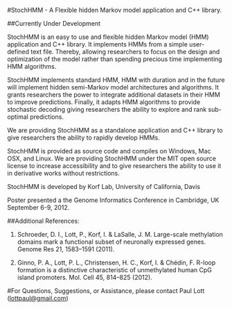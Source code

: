 #StochHMM - A Flexible hidden Markov model application and C++ library.

##Currently Under Development

StochHMM is an easy to use and flexible hidden Markov model (HMM) application and C++ library. It implements HMMs from a simple user-defined text file. Thereby, allowing researchers to focus on the design and optimization of the model rather than spending precious time implementing HMM algorithms. 

StochHMM implements standard HMM, HMM with duration and in the future will implement hidden semi-Markov model architectures and algorithms. It grants researchers the power to integrate additional datasets in their HMM to improve predictions. Finally, it adapts HMM algorithms to provide stochastic decoding giving researchers the ability to explore and rank sub-optimal predictions.

We are providing StochHMM as a standalone application and C++ library to give researchers the ability to rapidly develop HMMs.

StochHMM is provided as source code and compiles on Windows, Mac OSX, and Linux. We are providing StochHMM under the MIT open source license to increase accessibility and to give researchers the ability to use it in derivative works without restrictions.

StochHMM is developed by Korf Lab, University of California, Davis

Poster presented a the Genome Informatics Conference in Cambridge, UK  September 6-9, 2012.

##Additional References:

1.  Schroeder, D. I., Lott, P., Korf, I. & LaSalle, J. M. Large-scale methylation domains mark a functional subset of neuronally expressed genes. Genome Res 21, 1583–1591 (2011).

2.	Ginno, P. A., Lott, P. L., Christensen, H. C., Korf, I. & Chédin, F. R-loop formation is a distinctive characteristic of unmethylated human CpG island promoters. Mol. Cell 45, 814–825 (2012).

#For Questions, Suggestions, or Assistance, please contact Paul Lott (lottpaul@gmail.com)
